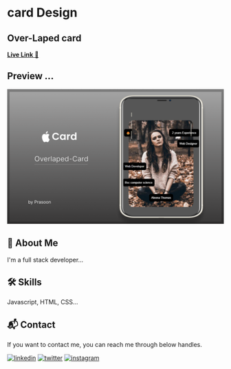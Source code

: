 # card Design
## Over-Laped card


[**Live Link** 🚀](https://codepen.io/prasoonmohan/pen/oNdBjBY)


## Preview ...

![Preview](./assets/images/preview.png)


## 🚀 About Me
I'm a full stack developer...


## 🛠 Skills
Javascript, HTML, CSS...

## 📬 Contact


If you want to contact me, you can reach me through below handles.


[![linkedin](https://img.shields.io/badge/linkedin-0A66C2?style=for-the-badge&logo=linkedin&logoColor=white)](https://www.linkedin.com/in/prasoon-mohan//)
[![twitter](https://img.shields.io/badge/twitter-1DA1F2?style=for-the-badge&logo=twitter&logoColor=blue)](https://twitter.com/mohan_prasoon)
[![instagram](https://img.shields.io/badge/instagram-1DA1F2?style=for-the-badge&logo=instagram&logoColor=purple)](https://twitter.com/mohan_prasoon)
